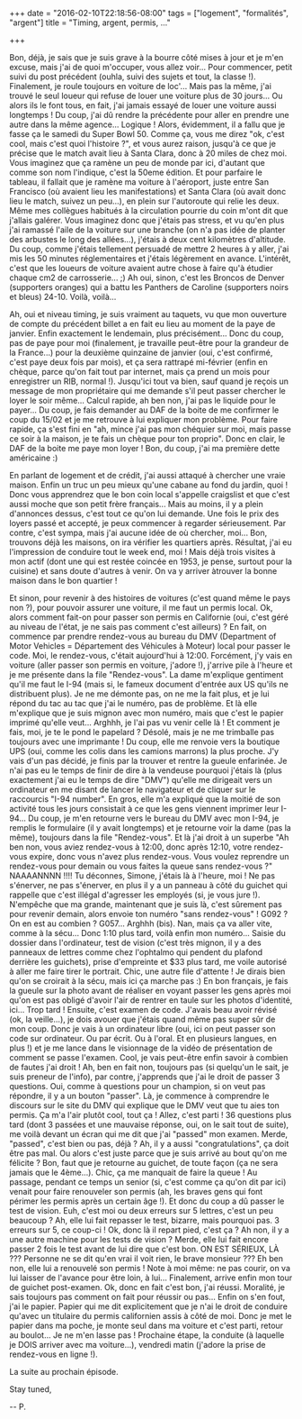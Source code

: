 +++
date = "2016-02-10T22:18:56-08:00"
tags = ["logement", "formalités", "argent"]
title = "Timing, argent, permis, ..."

+++

Bon, déjà, je sais que je suis grave à la bourre côté mises à jour et je m'en excuse, mais j'ai de quoi m'occuper, vous allez voir...
Pour commencer, petit suivi du post précédent (ouhla, suivi des sujets et tout, la classe !). Finalement, je roule toujours en voiture de loc'... Mais pas la même, j'ai trouvé le seul loueur qui refuse de louer une voiture plus de 30 jours... Ou alors ils le font tous, en fait, j'ai jamais essayé de louer une voiture aussi longtemps ! Du coup, j'ai dû rendre la précédente pour aller en prendre une autre dans la même agence... Logique !
Alors, évidemment, il a fallu que je fasse ça le samedi du Super Bowl 50. Comme ça, vous me direz "ok, c'est cool, mais c'est quoi l'histoire ?", et vous aurez raison, jusqu'à ce que je précise que le match avait lieu à Santa Clara, donc à 20 miles de chez moi. Vous imaginez que ça ramène un peu de monde par ici, d'autant que comme son nom l'indique, c'est la 50eme édition. Et pour parfaire le tableau, il fallait que je ramène ma voiture à l'aéroport, juste entre San Francisco (où avaient lieu les manifestations) et Santa Clara (où avait donc lieu le match, suivez un peu...), en plein sur l'autoroute qui relie les deux. Même mes collègues habitués à la circulation pourrie du coin m'ont dit que j'allais galérer. Vous imaginez donc que j'étais pas stress, et vu qu'en plus j'ai ramassé l'aile de la voiture sur une branche (on n'a pas idée de planter des arbustes le long des allées...), j'étais à deux cent kilomètres d'altitude. Du coup, comme j'étais tellement persuadé de mettre 2 heures à y aller, j'ai mis les 50 minutes réglementaires et j'étais légèrement en avance. L'intérêt, c'est que les loueurs de voiture avaient autre chose à faire qu'à étudier chaque cm2 de carrosserie... ;)
Ah oui, sinon, c'est les Broncos de Denver (supporters oranges) qui a battu les Panthers de Caroline (supporters noirs et bleus) 24-10. Voilà, voilà...

Ah, oui et niveau timing, je suis vraiment au taquets, vu que mon ouverture de compte du précédent billet a en fait eu lieu au moment de la paye de janvier. Enfin exactement le lendemain, plus précisément... Donc du coup, pas de paye pour moi (finalement, je travaille peut-être pour la grandeur de la France...) pour la deuxième quinzaine de janvier (oui, c'est confirmé, c'est paye deux fois par mois), et ça sera rattrapé mi-février (enfin en chèque, parce qu'on fait tout par internet, mais ça prend un mois pour enregistrer un RIB, normal !). Jusqu'ici tout va bien, sauf quand je reçois un message de mon propriétaire qui me demande s'il peut passer chercher le loyer le soir même... Calcul rapide, ah ben non, j'ai pas le liquide pour le payer... Du coup, je fais demander au DAF de la boite de me confirmer le coup du 15/02 et je me retrouve à lui expliquer mon problème. Pour faire rapide, ça s'est fini en "ah, mince j'ai pas mon chéquier sur moi, mais passe ce soir à la maison, je te fais un chèque pour ton proprio". Donc en clair, le DAF de la boite me paye mon loyer ! Bon, du coup, j'ai ma première dette américaine :)

En parlant de logement et de crédit, j'ai aussi attaqué à chercher une vraie maison. Enfin un truc un peu mieux qu'une cabane au fond du jardin, quoi ! Donc vous apprendrez que le bon coin local s'appelle craigslist et que c'est aussi moche que son petit frère français... Mais au moins, il y a plein d'annonces dessus, c'est tout ce qu'on lui demande. Une fois le prix des loyers passé et accepté, je peux commencer à regarder sérieusement. Par contre, c'est sympa, mais j'ai aucune idée de où chercher, moi... Bon, trouvons déjà les maisons, on ira vérifier les quartiers après. Résultat, j'ai eu l'impression de conduire tout le week end, moi ! Mais déjà trois visites à mon actif (dont une qui est restée coincée en 1953, je pense, surtout pour la cuisine) et sans doute d'autres à venir. On va y arriver àtrouver la bonne maison dans le bon quartier !

Et sinon, pour revenir à des histoires de voitures (c'est quand même le pays non ?), pour pouvoir assurer une voiture, il me faut un permis local. Ok, alors comment fait-on pour passer son permis en Californie (oui, c'est géré au niveau de l'état, je ne sais pas comment c'est ailleurs) ? En fait, on commence par prendre rendez-vous au bureau du DMV (Department of Motor Vehicles = Département des Véhicules à Moteur) local pour passer le code. Moi, le rendez-vous, c'était aujourd'hui à 12:00. Forcément, j'y vais en voiture (aller passer son permis en voiture, j'adore !), j'arrive pile à l'heure et je me présente dans la file "Rendez-vous". La dame m'explique gentiment qu'il me faut le I-94 (mais si, le fameux document d'entrée aux US qu'ils ne distribuent plus). Je ne me démonte pas, on ne me la fait plus, et je lui répond du tac au tac que j'ai le numéro, pas de problème. Et là elle m'explique que je suis mignon avec mon numéro, mais que c'est le papier imprimé qu'elle veut... Arghhh, je l'ai pas vu venir celle là ! Et comment je fais, moi, je te le pond le papelard ? Désolé, mais je ne me trimballe pas toujours avec une imprimante ! Du coup, elle me renvoie vers la boutique UPS (oui, comme les colis dans les camions marrons) la plus proche. J'y vais d'un pas décidé, je finis par la trouver et rentre la gueule enfarinée. Je n'ai pas eu le temps de finir de dire à la vendeuse pourquoi j'étais là (plus exactement j'ai eu le temps de dire "DMV") qu'elle me dirigeait vers un ordinateur en me disant de lancer le navigateur et de cliquer sur le raccourcis "I-94 number". En gros, elle m'a expliqué que la moitié de son activité tous les jours consistait à ce que les gens viennent imprimer leur I-94... Du coup, je m'en retourne vers le bureau du DMV avec mon I-94, je remplis le formulaire (il y avait longtemps) et je retourne voir la dame (pas la même), toujours dans la file "Rendez-vous". Et là j'ai droit à un superbe "Ah ben non, vous aviez rendez-vous à 12:00, donc après 12:10, votre rendez-vous expire, donc vous n'avez plus rendez-vous. Vous voulez reprendre un rendez-vous pour demain ou vous faites la queue sans rendez-vous ?" NAAAANNNN !!!! Tu déconnes, Simone, j'étais là à l'heure, moi ! Ne pas s'énerver, ne pas s'énerver, en plus il y a un panneau à côté du guichet qui rappelle que c'est illégal d'agresser les employés (si, je vous jure !). N'empêche que ma grande, maintenant que je suis là, c'est sûrement pas pour revenir demain, alors envoie ton numéro "sans rendez-vous" ! G092 ? On en est au combien ? G057... Arghhh (bis). Nan, mais ça va aller vite, comme à la sécu...
Donc 1:10 plus tard, voilà enfin mon numéro... Saisie du dossier dans l'ordinateur, test de vision (c'est très mignon, il y a des panneaux de lettres comme chez l'ophtalmo qui pendent du plafond derrière les guichets), prise d'empreinte et $33 plus tard, me voile autorisé à aller me faire tirer le portrait. Chic, une autre file d'attente ! Je dirais bien qu'on se croirait à la sécu, mais ici ça marche pas :)
En bon français, je fais la gueule sur la photo avant de réaliser en voyant passer les gens après moi qu'on est pas obligé d'avoir l'air de rentrer en taule sur les photos d'identité, ici... Trop tard ! Ensuite, c'est examen de code. J'avais beau avoir révisé (ok, la veille...), je dois avouer que j'étais quand même pas super sûr de mon coup. Donc je vais à un ordinateur libre (oui, ici on peut passer son code sur ordinateur. Ou par écrit. Ou à l'oral. Et en plusieurs langues, en plus !) et je me lance dans le visionnage de la vidéo de présentation de comment se passe l'examen. Cool, je vais peut-être enfin savoir à combien de fautes j'ai droit ! Ah, ben en fait non, toujours pas (si quelqu'un le sait, je suis preneur de l'info), par contre, j'apprends que j'ai le droit de passer 3 questions. Oui, comme à questions pour un champion, si on veut pas répondre, il y a un bouton "passer". Là, je commence à comprendre le discours sur le site du DMV qui explique que le DMV veut que tu aies ton permis. Ça m'a l'air plutôt cool, tout ça ! Allez, c'est parti ! 36 questions plus tard (dont 3 passées et une mauvaise réponse, oui, on le sait tout de suite), me voilà devant un écran qui me dit que j'ai "passed" mon examen. Merde, "passed", c'est bien ou pas, déjà ? Ah, il y a aussi "congratulations", ça doit être pas mal. Ou alors c'est juste parce que je suis arrivé au bout qu'on me félicite ? Bon, faut que je retourne au guichet, de toute façon (ça ne sera jamais que le 4ème...). Chic, ça me manquait de faire la queue ! Au passage, pendant ce temps un senior (si, c'est comme ça qu'on dit par ici) venait pour faire renouveler son permis (ah, les braves gens qui font périmer les permis après un certain âge !). Et donc du coup a dû passer le test de vision. Euh, c'est moi ou deux erreurs sur 5 lettres, c'est un peu beaucoup ? Ah, elle lui fait repasser le test, bizarre, mais pourquoi pas. 3 erreurs sur 5, ce coup-ci ! Ok, donc là il repart  pied, c'est ça ? Ah non, il y a une autre machine pour les tests de vision ? Merde, elle lui fait encore passer 2 fois le test avant de lui dire que c'est bon. ON EST SÉRIEUX, LÀ ??? Personne ne se dit qu'en vrai il voit rien, le brave monsieur ??? Eh ben non, elle lui a renouvelé son permis ! Note à moi même: ne pas courir, on va lui laisser de l'avance pour être loin, à lui... Finalement, arrive enfin mon tour de guichet post-examen. Ok, donc en fait c'est bon, j'ai réussi. Moralité, je sais toujours pas comment on fait pour réussir ou pas... Enfin on s'en fout, j'ai le papier. Papier qui me dit explicitement que je n'ai le droit de conduire qu'avec un titulaire du permis californien assis à côté de moi. Donc je met le papier dans ma poche, je monte seul dans ma voiture et c'est parti, retour au boulot... Je ne m'en lasse pas !
Prochaine étape, la conduite (à laquelle je DOIS arriver avec ma voiture...), vendredi matin (j'adore la prise de rendez-vous en ligne !).

La suite au prochain épisode.

Stay tuned,

--
P.

